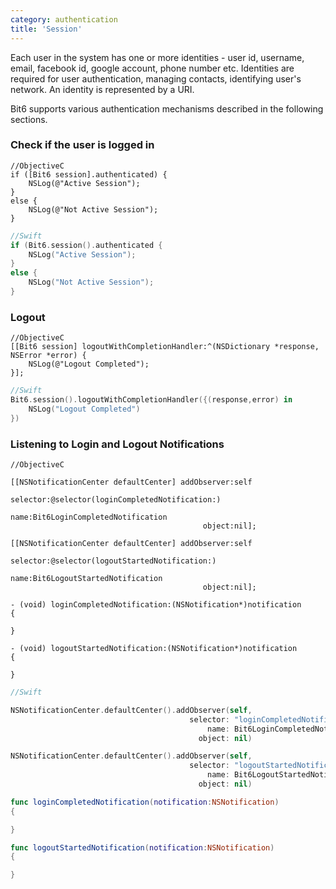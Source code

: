 ```yaml
---
category: authentication
title: 'Session'
---
```

Each user in the system has one or more identities - user id, username, email, facebook id, google account, phone number etc. Identities are required for user authentication, managing contacts, identifying user's network. An identity is represented by a URI.

Bit6 supports various authentication mechanisms described in the following sections. 


### Check if the user is logged in

```objc
//ObjectiveC
if ([Bit6 session].authenticated) {
    NSLog(@"Active Session");
}
else {
    NSLog(@"Not Active Session");
}
```

```swift
//Swift
if (Bit6.session().authenticated {
    NSLog("Active Session");
}
else {
    NSLog("Not Active Session");
}
```


### Logout

```objc
//ObjectiveC
[[Bit6 session] logoutWithCompletionHandler:^(NSDictionary *response, NSError *error) {
    NSLog(@"Logout Completed");
}];
```

```swift
//Swift
Bit6.session().logoutWithCompletionHandler({(response,error) in            
    NSLog("Logout Completed")
})
```

### Listening to Login and Logout Notifications

```objc
//ObjectiveC

[[NSNotificationCenter defaultCenter] addObserver:self
										 selector:@selector(loginCompletedNotification:) 
                                             name:Bit6LoginCompletedNotification
                                           object:nil];

[[NSNotificationCenter defaultCenter] addObserver:self
										 selector:@selector(logoutStartedNotification:) 
                                             name:Bit6LogoutStartedNotification
                                           object:nil];

- (void) loginCompletedNotification:(NSNotification*)notification
{

}

- (void) logoutStartedNotification:(NSNotification*)notification
{

}

```
```swift
//Swift

NSNotificationCenter.defaultCenter().addObserver(self, 
										selector: "loginCompletedNotification:", 
											name: Bit6LoginCompletedNotification, 
										  object: nil)

NSNotificationCenter.defaultCenter().addObserver(self, 
										selector: "logoutStartedNotification:", 
											name: Bit6LogoutStartedNotification, 
										  object: nil)

func loginCompletedNotification(notification:NSNotification)
{

}

func logoutStartedNotification(notification:NSNotification)
{

}
```

